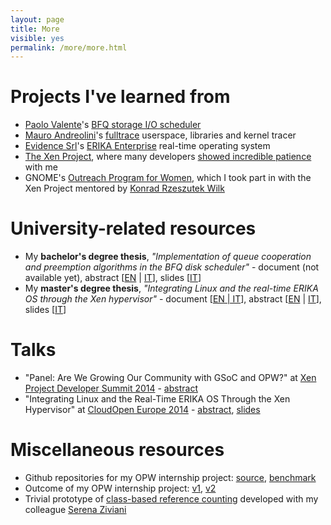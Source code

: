 ```yaml
---
layout: page
title: More
visible: yes
permalink: /more/more.html
---
```


# Projects I've learned from
* [Paolo Valente](http://www.algogroup.unimo.it/people/paolo/)'s [BFQ storage I/O scheduler](http://www.algogroup.unimo.it/people/paolo/disk_sched/)
* [Mauro Andreolini](http://weblab.ing.unimo.it/people/andreolini/)'s [fulltrace](https://github.com/andreoli/fulltrace) userspace, libraries and kernel tracer
* [Evidence Srl](http://www.evidence.eu.com/it)'s [ERIKA Enterprise](http://erika.tuxfamily.org/drupal/) real-time operating system
* [The Xen Project](http://www.xenproject.org/), where many developers [showed incredible patience](http://xenbits.xen.org/gitweb/?p=xen.git&a=search&h=staging&st=author&s=avanzini.arianna%40gmail.com) with me
* GNOME's [Outreach Program for Women](http://gnome.org/opw/), which I took part in with the Xen Project mentored by [Konrad Rzeszutek Wilk](http://darnok.org/)

# University-related resources
* My __bachelor's degree thesis__, *"Implementation of queue cooperation and preemption algorithms in the BFQ disk scheduler"* - document (not available yet), abstract \[[EN](https://drive.google.com/file/d/0B3VQ-C3TAxDFOTNpd2pUeTRERkk/edit?usp=sharing) \| [IT](https://drive.google.com/file/d/0B3VQ-C3TAxDFbGtpNHhXSkI3d1U/edit?usp=sharing)\], slides \[[IT](https://drive.google.com/file/d/0B3VQ-C3TAxDFemNVd2NMNk13RkE/view?usp=sharing)\]
* My __master's degree thesis__, *"Integrating Linux and the real-time ERIKA OS through the Xen hypervisor"* - document \[[EN \| IT](https://morethesis.unimore.it/theses/available/etd-10062014-114648/)\], abstract \[[EN](https://drive.google.com/file/d/0B3VQ-C3TAxDFTlJibmtMd05SLXM/view?usp=sharing) \| [IT](https://drive.google.com/file/d/0B3VQ-C3TAxDFdkdIZTVDV0hNb2s/view?usp=sharing)\], slides \[[IT](https://drive.google.com/file/d/0B3VQ-C3TAxDFQ2MtNXBSZDRwcG8/view?usp=sharing)\]

# Talks
* "Panel: Are We Growing Our Community with GSoC and OPW?" at [Xen Project Developer Summit 2014](http://xenprojectdevelopersummit2014.sched.org/) - [abstract](http://sched.co/1nnPP3B)
* "Integrating Linux and the Real-Time ERIKA OS Through the Xen Hypervisor" at [CloudOpen Europe 2014](http://lccoelce14.sched.org/) - [abstract](http://sched.co/1yGeyU6), [slides](http://www.slideshare.net/xen_com_mgr/mb-os-q4-2014-proposal)

# Miscellaneous resources
* Github repositories for my OPW internship project: [source](https://github.com/ariava/linux-xen-blk-mq), [benchmark](https://github.com/ariava/xen-blk-mq-benchmark)
* Outcome of my OPW internship project: [v1](https://lkml.org/lkml/2014/8/22/158), [v2](https://lkml.org/lkml/2014/9/11/1034)
* Trivial prototype of [class-based reference counting](https://github.com/coffeecravers/linux-refcount) developed with my colleague [Serena Ziviani](https://plus.google.com/115569299329014449390/about)

